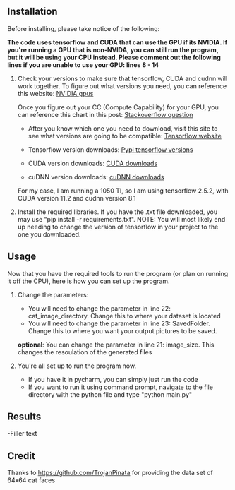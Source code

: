 ## Installation

Before installing, please take notice of the following:

**The code uses tensorflow and CUDA that can use the GPU if its NVIDIA. If you're running a GPU that is non-NVIDA, you can still run the program, but it will be using your CPU instead.
Please comment out the following lines if you are unable to use your GPU: lines 8 - 14**

1. Check your versions to make sure that tensorflow, CUDA and cudnn will work together.
    To figure out what versions you need, you can reference this website: [NVIDIA gpus](https://developer.nvidia.com/cuda-gpus)

    Once you figure out your CC (Compute Capability) for your GPU, you can reference this chart in this post: [Stackoverflow question](https://stackoverflow.com/questions/28932864/which-compute-capability-is-supported-by-which-cuda-versions)
    
    - After you know which one you need to download, visit this site to see what versions are going to be compatible: [Tensorflow website](https://www.tensorflow.org/install/source#gpu)
        
    - Tensorflow version downloads: [Pypi tensorflow versions](https://pypi.org/project/tensorflow/#history)

    - CUDA version downloads: [CUDA downloads](https://developer.nvidia.com/cuda-toolkit-archive)

    - cuDNN version downloads: [cuDNN downloads](https://developer.nvidia.com/rdp/cudnn-archive)


    For my case, I am running a 1050 TI, so I am using tensorflow 2.5.2, with CUDA version 11.2 and cudnn version 8.1


2. Install the required libraries. If you have the .txt file downloaded, you may use "pip install -r requirements.txt".
    NOTE: You will most likely end up needing to change the version of tensorflow in your project to the one you downloaded.

## Usage

Now that you have the required tools to run the program (or plan on running it off the CPU), here is how you can set up the program.

1. Change the parameters:
    - You will need to change the parameter in line 22: cat_image_directory. Change this to where your dataset is located
    - You will need to change the parameter in line 23: SavedFolder. Change this to where you want your output pictures to be saved.

    **optional**:
    You can change the parameter in line 21: image_size. This changes the resoulation of the generated files

2. You're all set up to run the program now.
    - If you have it in pycharm, you can simply just run the code
    - If you want to run it using command prompt, navigate to the file directory with the python file and type "python main.py"

## Results

-Filler text

## Credit

Thanks to https://github.com/TrojanPinata for providing the data set of 64x64 cat faces
